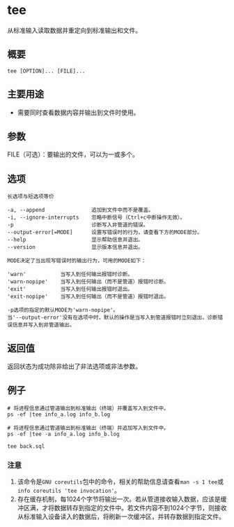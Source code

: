 tee
===

从标准输入读取数据并重定向到标准输出和文件。

## 概要

```shell
tee [OPTION]... [FILE]...
```

## 主要用途

- 需要同时查看数据内容并输出到文件时使用。

## 参数

FILE（可选）：要输出的文件，可以为一或多个。

## 选项 

```shell
长选项与短选项等价

-a, --append               追加到文件中而不是覆盖。
-i, --ignore-interrupts    忽略中断信号（Ctrl+c中断操作无效）。
-p                         诊断写入非管道的错误。
--output-error[=MODE]      设置写错误时的行为，请查看下方的MODE部分。
--help                     显示帮助信息并退出。
--version                  显示版本信息并退出。

MODE决定了当出现写错误时的输出行为，可用的MODE如下：

'warn'           当写入到任何输出报错时诊断。
'warn-nopipe'    当写入到任何输出（而不是管道）报错时诊断。
'exit'           当写入到任何输出报错时退出。
'exit-nopipe'    当写入到任何输出（而不是管道）报错时退出。

-p选项的指定的默认MODE为'warn-nopipe'。
当'--output-error'没有在选项中时，默认的操作是当写入到管道报错时立刻退出，诊断错误信息并写入到非管道输出。
```

## 返回值

返回状态为成功除非给出了非法选项或非法参数。

## 例子 

```shell
# 将进程信息通过管道输出到标准输出（终端）并覆盖写入到文件中。
ps -ef |tee info_a.log info_b.log

# 将进程信息通过管道输出到标准输出（终端）并追加写入到文件中。
ps -ef |tee -a info_a.log info_b.log

tee back.sql
```

### 注意

1. 该命令是`GNU coreutils`包中的命令，相关的帮助信息请查看`man -s 1 tee`或`info coreutils 'tee invocation'`。
2. 存在缓存机制，每1024个字节将输出一次。若从管道接收输入数据，应该是缓冲区满，才将数据转存到指定的文件中。若文件内容不到1024个字节，则接收从标准输入设备读入的数据后，将刷新一次缓冲区，并转存数据到指定文件。


